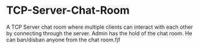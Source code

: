 # TCP-Server-Chat-Room
A TCP Server chat room where multiple clients can interact with each other by connecting through the server. 
Admin has the hold of the chat room. He can ban/disban anyone from the chat room.fjf
